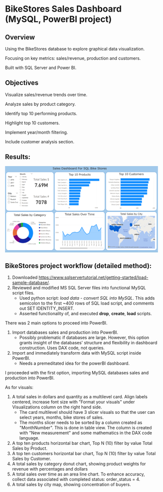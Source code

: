 # BikeStores Sales Dashboard (MySQL, PowerBI project)

## Overview

Using the BikeStores database to explore graphical data visualization.

Focusing on key metrics: sales/revenue, production and customers.

Built with SQL Server and Power BI.

## Objectives

Visualize sales/revenue trends over time.

Analyze sales by product category.

Identify top 10 performing products.

Highlight top 10 customers.

Implement year/month filtering.

Include customer analysis section.

## Results:
![image](https://raw.githubusercontent.com/MaWe96/MySQL-PowerBI-BikeStores/refs/heads/main/BikeStores_Dashboard.png)

## BikeStores project workflow (detailed method):

1. Downloaded https://www.sqlservertutorial.net/getting-started/load-sample-database/.
2. Reviewed and modified MS SQL Server files into functional MySQL script files.
   - Used python script: *load data - convert SQL into MySQL*. This adds semicolon to the first ~400 rows of SQL load script, and comments out SET IDENTITY_INSERT.
   - Asserted functionality of, and executed **drop**, **create**, **load** scripts.

There was 2 main options to proceed into PowerBI.
1. Import databases sales and production into PowerBI.
   - Possibly problematic if databases are large. However, this option grants insight of the databases' structure and flexibility in dashboard construction. Uses DAX code, not queries.
2. Import and immediately transform data with MySQL script inside PowerBI.
   - Needs a premeditated idea for the powerBI dashboard.

I proceeded with the first option, importing MySQL databases sales and production into PowerBI. 

As for visuals:
1. A total sales in dollars and quantity as a multilevel card. Align labels centered, increase font size with "Format your visuals" under Visualizations column on the right hand side.
    - The card multilevel should have 3 slicer visuals so that the user can select years, months, bike stores of sales.
    - The months slicer needs to be sorted by a column created as "MonthNumber". This is done in table view. The column is created with "New measurement" and some mathematics in the DAX code language.
2. A top ten products horizontal bar chart, Top N (10) filter by value Total Sales by Product.
3. A top ten customers horizontal bar chart, Top N (10) filter by value Total Sales by Customer.
4. A total sales by category donut chart, showing product weights for revenue with percentages and dollars
5. A total sales over time as an area line chart. To enhance accuracy, collect data associated with completed status: order_status = 4.
6. A total sales by city map, showing concentration of buyers.
